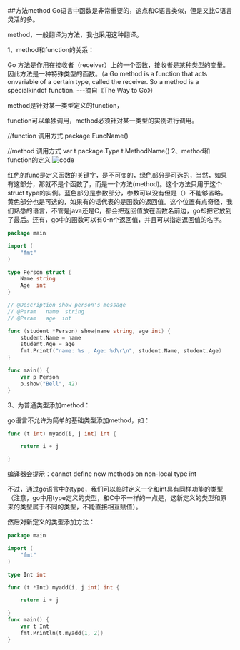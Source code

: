 ##方法method
Go语言中函数是非常重要的，这点和C语言类似，但是又比C语言灵活的多。

method，一般翻译为方法，我也采用这种翻译。

1、method和function的关系：

Go 方法是作用在接收者（receiver）上的一个函数，接收者是某种类型的变量。因此方法是一种特殊类型的函数。（a Go method is a function that acts onvariable of a certain type, called the receiver. So a method is a specialkindof function. ---摘自《The Way to Go》）

method是针对某一类型定义的function，

function可以单独调用，method必须针对某一类型的实例进行调用。

//function 调用方式
package.FuncName()

//method 调用方式
var t package.Type
t.MethodName()
2、method和function的定义
![code](https://github.com/sunnygocms/gobook/blob/master/go_lang_base/04.4.png)

红色的func是定义函数的关键字，是不可变的，绿色部分是可选的，当然，如果有这部分，那就不是个函数了，而是一个方法(method)。这个方法只用于这个struct type的实例。蓝色部分是参数部分，参数可以没有但是（）不能够省略。黄色部分也是可选的，如果有的话代表的是函数的返回值。这个位置有点奇怪，我们熟悉的语言，不管是java还是C，都会把返回值放在函数名前边，go却把它放到了最后。还有，go中的函数可以有0-n个返回值，并且可以指定返回值的名字。
```go
package main

import (
    "fmt"
)

type Person struct {
    Name string
    Age  int
}

// @Description show person's message
// @Param	name  string
// @Param	age  int

func (student *Person) show(name string, age int) {
    student.Name = name
    student.Age = age
    fmt.Printf("name: %s , Age: %d\r\n", student.Name, student.Age)
}

func main() {
    var p Person
    p.show("Bell", 42)
}
```
3、为普通类型添加method：

 go语言不允许为简单的基础类型添加method，如：
```go
func (t int) myadd(i, j int) int {

    return i + j

}
```
编译器会提示：cannot define new methods on non-local type int

不过，通过go语言中的type，我们可以临时定义一个和int具有同样功能的类型（注意，go中用type定义的类型，和C中不一样的一点是，这新定义的类型和原来的类型属于不同的类型，不能直接相互赋值）。

然后对新定义的类型添加方法：
```go
package main

import (
    "fmt"
)

type Int int

func (t *Int) myadd(i, j int) int {

    return i + j

}
func main() {
    var t Int
    fmt.Println(t.myadd(1, 2))
}
```